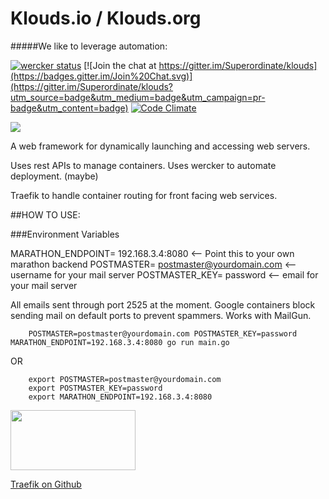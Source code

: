 # Klouds.io / Klouds.org

#####We like to leverage automation:

[![wercker status](https://app.wercker.com/status/fcf719ade20c4ab01184d966f4650ee2/s/master "wercker status")](https://app.wercker.com/project/bykey/fcf719ade20c4ab01184d966f4650ee2)  [![Join the chat at https://gitter.im/Superordinate/klouds](https://badges.gitter.im/Join%20Chat.svg)](https://gitter.im/Superordinate/klouds?utm_source=badge&utm_medium=badge&utm_campaign=pr-badge&utm_content=badge)  [![Code Climate](https://codeclimate.com/github/Superordinate/klouds/badges/gpa.svg)](https://codeclimate.com/github/Superordinate/klouds)  


<img src="http://www.ozzadar.com/klouds.png" align="center"/>



A web framework for dynamically launching and accessing web servers.

Uses rest APIs to manage containers. Uses wercker to automate deployment.  (maybe)


Traefik to handle container routing for front facing web services.

##HOW TO USE:

###Environment Variables

MARATHON_ENDPOINT= 192.168.3.4:8080  	<-- Point this to your own marathon backend
POSTMASTER= postmaster@yourdomain.com  		<-- username for your mail server
POSTMASTER_KEY= password				<-- email for your mail server

All emails sent through port 2525 at the moment. Google containers block sending mail on default ports to prevent spammers. Works with MailGun.

``` 
	POSTMASTER=postmaster@yourdomain.com POSTMASTER_KEY=password MARATHON_ENDPOINT=192.168.3.4:8080 go run main.go
```

OR

```
	export POSTMASTER=postmaster@yourdomain.com
	export POSTMASTER_KEY=password
	export MARATHON_ENDPOINT=192.168.3.4:8080

```


<a href="https://github.com/EmileVauge/traefik"><img src="https://camo.githubusercontent.com/0d83f4ec95b28ecc0353078ca4364bf461b99c2d/687474703a2f2f7472616566696b2e6769746875622e696f2f7472616566696b2e6c6f676f2e737667" align="center" height="96" width="200" ></a><br>

[Traefik on Github](https://github.com/EmileVauge/traefik "Traefik on Github")




